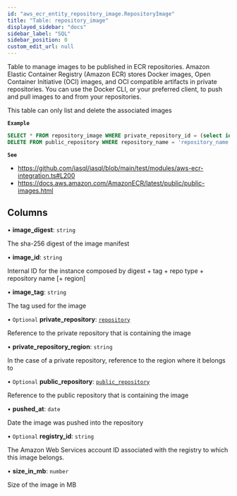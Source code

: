 ```yaml
---
id: "aws_ecr_entity_repository_image.RepositoryImage"
title: "Table: repository_image"
displayed_sidebar: "docs"
sidebar_label: "SQL"
sidebar_position: 0
custom_edit_url: null
---
```


Table to manage images to be published in ECR repositories. Amazon Elastic Container Registry (Amazon ECR) stores Docker images, Open Container Initiative (OCI) images,
and OCI compatible artifacts in private repositories. You can use the Docker CLI, or your preferred client, to push and pull images to and from your repositories.

This table can only list and delete the associated images

**`Example`**

```sql TheButton[Manage ECR repository images]="Manage ECR repository images"
SELECT * FROM repository_image WHERE private_repository_id = (select id from repository where repository_name = 'test-repo');
DELETE FROM public_repository WHERE repository_name = 'repository_name';
```

**`See`**

 - https://github.com/iasql/iasql/blob/main/test/modules/aws-ecr-integration.ts#L200
 - https://docs.aws.amazon.com/AmazonECR/latest/public/public-images.html

## Columns

• **image\_digest**: `string`

The sha-256 digest of the image manifest

• **image\_id**: `string`

Internal ID for the instance
composed by digest + tag + repo type + repository name [+ region]

• **image\_tag**: `string`

The tag used for the image

• `Optional` **private\_repository**: [`repository`](aws_ecr_entity_repository.Repository.md)

Reference to the private repository that is containing the image

• **private\_repository\_region**: `string`

In the case of a private repository, reference to the region where it belongs to

• `Optional` **public\_repository**: [`public_repository`](aws_ecr_entity_public_repository.PublicRepository.md)

Reference to the public repository that is containing the image

• **pushed\_at**: `date`

Date the image was pushed into the repository

• `Optional` **registry\_id**: `string`

The Amazon Web Services account ID associated with the registry to which this image belongs.

• **size\_in\_mb**: `number`

Size of the image in MB
